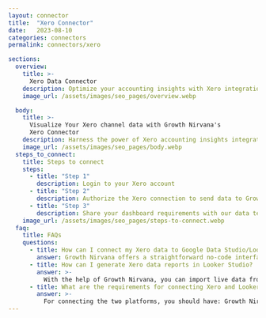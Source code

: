 ```yaml
---
layout: connector
title:  "Xero Connector"
date:   2023-08-10
categories: connectors
permalink: connectors/xero

sections:
  overview:
    title: >-
      Xero Data Connector
    description: Optimize your accounting insights with Xero integration. Seamlessly merge accounting data from Xero with Looker Studio's analytical capabilities, unlocking insights that drive financial strategies, budget analysis, and operational excellence.
    image_url: /assets/images/seo_pages/overview.webp

  body:
    title: >-
      Visualize Your Xero channel data with Growth Nirvana's
      Xero Connector
    description: Harness the power of Xero accounting insights integrated into Looker Studio for strategic financial management decisions.
    image_url: /assets/images/seo_pages/body.webp
  steps_to_connect:
    title: Steps to connect
    steps:
      - title: "Step 1"
        description: Login to your Xero account
      - title: "Step 2"
        description: Authorize the Xero connection to send data to Growth Nirvana
      - title: "Step 3"
        description: Share your dashboard requirements with our data team. We will build the report for you.
    image_url: /assets/images/seo_pages/steps-to-connect.webp
  faq:
    title: FAQs
    questions:
      - title: How can I connect my Xero data to Google Data Studio/Looker Studio?
        answer: Growth Nirvana offers a straightforward no-code interface to connect to Xero data sources.
      - title: How can I generate Xero data reports in Looker Studio?
        answer: >-
          With the help of Growth Nirvana, you can import live data from Xero into Looker Studio. These data can be viewed in charts, tables, and dashboards to generate branded reports that can be shared instantly.
      - title: What are the requirements for connecting Xero and Looker Studio?
        answer: >-
          For connecting the two platforms, you should have: Growth Nirvana Account and Xero Ads Account
---
```

